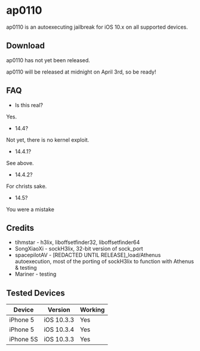 # ap0110
ap0110 is an autoexecuting jailbreak for iOS 10.x on all supported devices.

## Download
ap0110 has not yet been released. 

ap0110 will be released at midnight on April 3rd, so be ready!


## FAQ
- Is this real?

Yes.

- 14.4?

Not yet, there is no kernel exploit.

- 14.4.1?

See above.

- 14.4.2?

For christs sake.

- 14.5?

You were a mistake


## Credits
* tihmstar        - h3lix, liboffsetfinder32, liboffsetfinder64
* SongXiaoXi      - sockH3lix, 32-bit version of sock_port
* spacepilotAV    - [REDACTED UNTIL RELEASE]_load/Athenus autoexecution, most of the porting of sockH3lix to function with Athenus & testing
* Mariner         - testing

## Tested Devices

|Device|Version|Working|
|---|---|---|
| iPhone 5 | iOS 10.3.3 | Yes |
| iPhone 5 | iOS 10.3.4 | Yes |
| iPhone 5S | iOS 10.3.3 | Yes |

